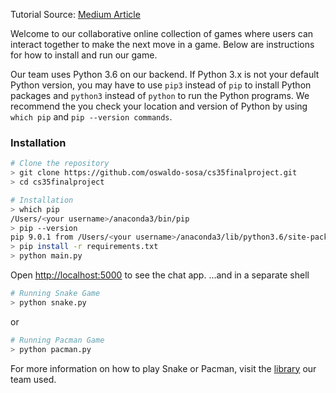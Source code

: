 Tutorial Source: [Medium Article](https://codeburst.io/building-your-first-chat-application-using-flask-in-7-minutes-f98de4adfa5d)

Welcome to our collaborative online collection of games where users can interact together to make the next move in a game. Below are instructions for how to install and run our game. 

Our team uses Python 3.6 on our backend. If Python 3.x is not your default Python version, you may have to use `pip3` instead of `pip` to install Python packages and `python3` instead of `python` to run the Python programs. We recommend the you check your location and version of Python by using `which pip` and `pip --version commands`.

### Installation

```bash
# Clone the repository
> git clone https://github.com/oswaldo-sosa/cs35finalproject.git
> cd cs35finalproject

# Installation
> which pip
/Users/<your username>/anaconda3/bin/pip
> pip --version
pip 9.0.1 from /Users/<your username>/anaconda3/lib/python3.6/site-packages (python 3.6)
> pip install -r requirements.txt
> python main.py
```
Open [http://localhost:5000](http://localhost:5000) to see the chat app.
...and in a separate shell
```bash 
# Running Snake Game 
> python snake.py
```
or 
```bash
# Running Pacman Game
> python pacman.py
```
For more information on how to play Snake or Pacman, visit the [library](http://www.grantjenks.com/docs/freegames/) our team used. 


